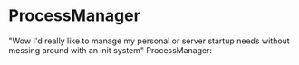 # ProcessManager

"Wow I'd really like to manage my personal or server startup needs without messing around with an init system"
ProcessManager:
